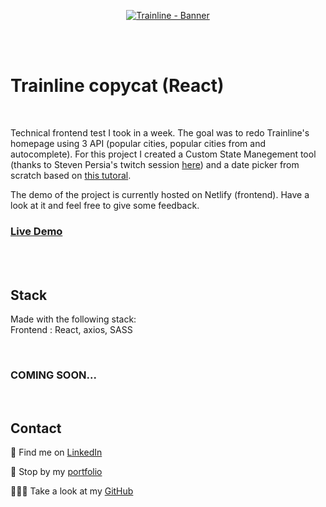 <p align="center">
<a href="https://trainline-jolisdegats.netlify.app/ ">
  <img src="https://res.cloudinary.com/dqp905mfv/image/upload/v1602670774/portfolio/ReadMe/trainline_nt0x19.jpg" alt ="Trainline - Banner"  />
  </a>
</p>
<br/>
<br/>
<h1>Trainline copycat (React)</h1>
<br/>
<p> Technical frontend test I took in a week. The goal was to redo Trainline's homepage using 3 API (popular cities, popular cities from and autocomplete). For this project I created a Custom State Manegement tool (thanks to Steven Persia's twitch session <a href="https://www.twitch.tv/videos/760303063">here</a>) and a date picker from scratch based on <a href="https://medium.com/swlh/build-a-date-picker-in-15mins-using-javascript-react-from-scratch-f6932c77db09">this tutoral</a>.</p><p>
The demo of the project is currently hosted on Netlify (frontend). Have a look at it and feel free to give some feedback. </p>

<h3>
<a href="https://trainline-jolisdegats.netlify.app/">Live Demo</a>
</h3>
  <br/>
    <br/>
<h2>Stack</h2>

<p>Made with the following stack:<br/>
Frontend : React, axios, SASS</p>
 <br/>

</p><h3>COMING SOON...</h3>

<br/>
<h2>Contact</h2>
<p>💼 Find me on <a href="https://www.linkedin.com/in/julieszwarc/">LinkedIn</a></p>

<p>🦄 Stop by my <a href="https://julieszwarc.com">portfolio</a></p>

<p>👩🏼‍💻 Take a look at my <a href="https://github.com/jolisdegats">GitHub</a></p>
<br/>
<br/>
